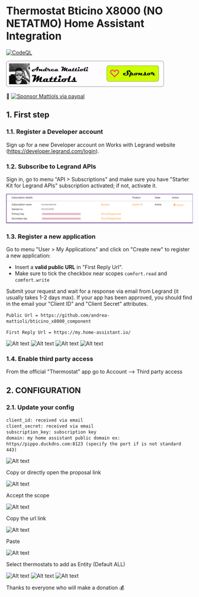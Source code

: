 # Thermostat Bticino X8000 (NO NETATMO) Home Assistant Integration

[![CodeQL](https://github.com/andrea-mattioli/bticino_x8000_component/actions/workflows/codeql_analysis.yml/badge.svg)](https://github.com/andrea-mattioli/bticino_x8000_component/actions/workflows/codeql_analysis.yml)

[![Sponsor Mattiols via GitHub Sponsors](https://raw.githubusercontent.com/andrea-mattioli/bticino_X8000_rest_api/test/screenshots/sponsor.png)](https://github.com/sponsors/andrea-mattioli)

🍻 [![Sponsor Mattiols via paypal](https://www.paypalobjects.com/webstatic/mktg/logo/pp_cc_mark_37x23.jpg)](http://paypal.me/mattiols)

## 1. First step

### 1.1. Register a Developer account

Sign up for a new Developer account on Works with Legrand website (https://developer.legrand.com/login).

### 1.2. Subscribe to Legrand APIs

Sign in, go to menu "API > Subscriptions" and make sure you have "Starter Kit for Legrand APIs" subscription activated; if not, activate it.

![Alt text](https://github.com/andrea-mattioli/bticino_X8000_rest_api/raw/test/screenshots/subscription.PNG?raw=true "App Register")

### 1.3. Register a new application

Go to menu "User > My Applications" and click on "Create new" to register a new application:

- Insert a **valid public URL** in "First Reply Url".
- Make sure to tick the checkbox near scopes `comfort.read` and `comfort.write`

Submit your request and wait for a response via email from Legrand (it usually takes 1-2 days max).
If your app has been approved, you should find in the email your "Client ID" and "Client Secret" attributes.

```
Public Url = https://github.com/andrea-mattioli/bticino_x8000_component
```

```
First Reply Url = https://my.home-assistant.io/
```

![Alt text](https://github.com/andrea-mattioli/bticino_x8000_component/blob/images/app1.png?raw=true "App Register")
![Alt text](https://github.com/andrea-mattioli/bticino_x8000_component/blob/images/app2.png?raw=true "App Register")
![Alt text](https://github.com/andrea-mattioli/bticino_x8000_component/blob/images/app3.png?raw=true "App Register")
![Alt text](https://github.com/andrea-mattioli/bticino_x8000_component/blob/images/app4.png?raw=true "App Register")

### 1.4. Enable third party access

From the official "Thermostat" app go to Account --> Third party access

## 2. CONFIGURATION

### 2.1. Update your config

```
client_id: received via email
client_secret: received via email
subscription_key: subscription key
domain: my home assistant public domain ex: https//pippo.duckdns.com:8123 (specify the port if is not standard 443)
```

![Alt text](https://github.com/andrea-mattioli/bticino_x8000_component/blob/images/config_entry.png?raw=true "Configuration")

Copy or directly open the proposal link

![Alt text](https://github.com/andrea-mattioli/bticino_x8000_component/blob/images/copy_link.png?raw=true "Configuration")

Accept the scope

![Alt text](https://github.com/andrea-mattioli/bticino_x8000_component/blob/images/accept_legrand.png?raw=true "Configuration")

Copy the url link

![Alt text](https://github.com/andrea-mattioli/bticino_x8000_component/blob/images/copy_url.png?raw=true "Configuration")

Paste

![Alt text](https://github.com/andrea-mattioli/bticino_x8000_component/blob/images/paste_url.png?raw=true "Configuration")

Select thermostats to add as Entity (Default ALL)

![Alt text](https://github.com/andrea-mattioli/bticino_x8000_component/blob/d0f46d9f1331f78d9f2c29c7bc0ff44d221b34f9/select_thermo.png?raw=true "Configuration")
![Alt text](https://github.com/andrea-mattioli/bticino_x8000_component/blob/images/end.png?raw=true "Configuration")
![Alt text](https://github.com/andrea-mattioli/bticino_x8000_component/blob/images/climate.png?raw=true "Configuration")

Thanks to everyone who will make a donation 💰
